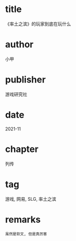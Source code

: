 # title
《率土之滨》的玩家到底在玩什么

# author
小甲

# publisher
游戏研究社

# date
2021-11

# chapter
列传

# tag
游戏, 网易, SLG, 率土之滨

# remarks
`虽然是软文, 但是真厉害`
